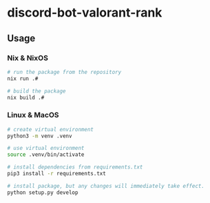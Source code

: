 # discord-bot-valorant-rank

## Usage

### Nix & NixOS

```bash
# run the package from the repository
nix run .#

# build the package
nix build .#
```

### Linux & MacOS

```bash
# create virtual environment
python3 -m venv .venv

# use virtual environment
source .venv/bin/activate

# install dependencies from requirements.txt
pip3 install -r requirements.txt

# install package, but any changes will immediately take effect.
python setup.py develop
```
